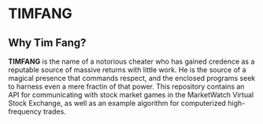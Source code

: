 TIMFANG
=======

Why Tim Fang?
-------------
**TIMFANG** is the name of a notorious cheater who has gained credence as a reputable source of massive returns with little work. He is the source of a magical presence that commands respect, and the enclosed programs seek to harness even a mere fractin of that power. This repository contains an API for communicating with stock market games in the MarketWatch Virtual Stock Exchange, as well as an example algorithm for computerized high-frequency trades.
